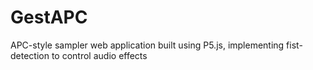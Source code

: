 # GestAPC

APC-style sampler web application built using P5.js, implementing fist-detection to control audio effects
